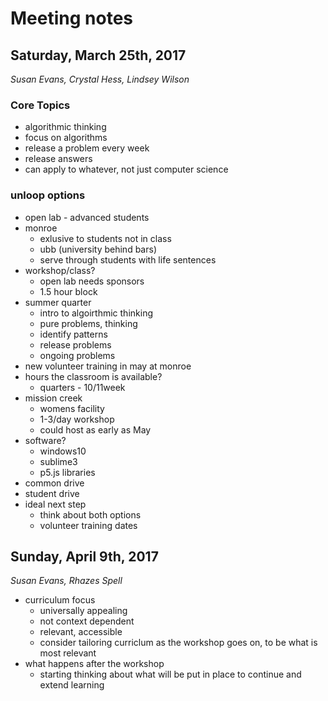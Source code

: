 # Meeting notes

## Saturday, March 25th, 2017
_Susan Evans, Crystal Hess, Lindsey Wilson_

### Core Topics
* algorithmic thinking
* focus on algorithms
* release a problem every week
* release answers
* can apply to whatever, not just computer science

### unloop options
* open lab - advanced students
* monroe
	* exlusive to students not in class
	* ubb (university behind bars)
	* serve through students with life sentences
* workshop/class?
	* open lab needs sponsors
	* 1.5 hour block
* summer quarter
	* intro to algoirthmic thinking
	* pure problems, thinking 
	* identify patterns
	* release problems
	* ongoing problems
* new volunteer training in may at monroe
* hours the classroom is available?
	* quarters - 10/11week
* mission creek
	* womens facility
	* 1-3/day workshop
	* could host as early as May
* software?
	* windows10
	* sublime3
	* p5.js libraries
* common drive
* student drive
* ideal next step
	* think about both options
	* volunteer training dates

## Sunday, April 9th, 2017
_Susan Evans, Rhazes Spell_

* curriculum focus
	* universally appealing
	* not context dependent
	* relevant, accessible
	* consider tailoring curriclum as the workshop goes on, to be what is most relevant
* what happens after the workshop
	* starting thinking about what will be put in place to continue and extend learning
